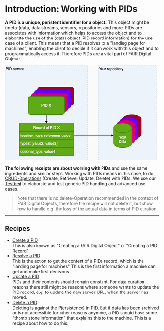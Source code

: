 # Introduction: Working with PIDs

**A PID is a unique, peristent identifier for a object.** This object might be (meta-)data, data streams, sensors, repositories and more. PIDs are associates with information which helps to access the object and to elaborate the use of the (data) object (PID record information) for the use case of a client. This means that a PID resolves to a "landing page for machines", enabling the client to decide if it can work with this object and to programmatically access it. Therefore PIDs are a vital part of FAIR Digital Objects.

![](../images/pid_overview.drawio.png)

**The following receipts are about working with PIDs** and use the same ingredients and similar steps. Working with PIDs means in this case, to do [CRUD-Operations](https://de.wikipedia.org/wiki/CRUD) (Create, Retrieve, Update, Delete) with PIDs. We use our [Testbed](https://github.com/kit-data-manager/testbed4inf) to elaborate and test generic PID handling and advanced use cases.

> Note that there is no delete-Operation recommended in the context of FAIR Digital Objects, therefore the recipe will not delete it, but show how to handle e.g. the loss of the actual data in terms of PID curation.

---

## Recipes

- [Create a PID](./create.md)  
    This is also known as "Creating a FAIR Digital Object" or "Creating a PID Record".
- [Resolve a PID](./resolve.md)  
    This is the action to get the content of a PIDs record, which is the "landing page for machines" This is the first information a machine can get and make first decisions.
- [Update a PID](./update.md)  
    PIDs and their contents should remain constant. For data curation reasons there still might be reasons where someone wants to update the PID record, e.g. to update the new server URL, when the server has moved.
- [Delete a PID](./delete.md)  
    Deleting is against the P(ersistence) in PID. But if data has been archived or is not accessible for other reasons anymore, a PID should have some "thomb stone information" that explains this to the machine. This is a recipe about how to do this.

